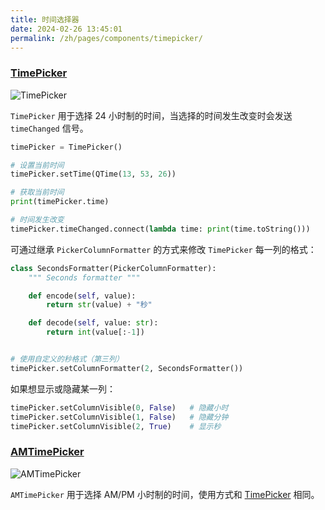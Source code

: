 ```yaml
---
title: 时间选择器
date: 2024-02-26 13:45:01
permalink: /zh/pages/components/timepicker/
---
```


### [TimePicker](https://pyqt-fluent-widgets.readthedocs.io/zh-cn/latest/autoapi/qfluentwidgets/components/date_time/time_picker/index.html#qfluentwidgets.components.date_time.time_picker.TimePicker)

![TimePicker](/img/components/timepicker/TimePicker.png)

`TimePicker` 用于选择 24 小时制的时间，当选择的时间发生改变时会发送 `timeChanged` 信号。

```python
timePicker = TimePicker()

# 设置当前时间
timePicker.setTime(QTime(13, 53, 26))

# 获取当前时间
print(timePicker.time)

# 时间发生改变
timePicker.timeChanged.connect(lambda time: print(time.toString()))
```

可通过继承 `PickerColumnFormatter` 的方式来修改 `TimePicker` 每一列的格式：
```python
class SecondsFormatter(PickerColumnFormatter):
    """ Seconds formatter """

    def encode(self, value):
        return str(value) + "秒"

    def decode(self, value: str):
        return int(value[:-1])


# 使用自定义的秒格式（第三列）
timePicker.setColumnFormatter(2, SecondsFormatter())
```

如果想显示或隐藏某一列：
```python
timePicker.setColumnVisible(0, False)   # 隐藏小时
timePicker.setColumnVisible(1, False)   # 隐藏分钟
timePicker.setColumnVisible(2, True)    # 显示秒
```

### [AMTimePicker](https://pyqt-fluent-widgets.readthedocs.io/zh-cn/latest/autoapi/qfluentwidgets/components/date_time/time_picker/index.html#qfluentwidgets.components.date_time.time_picker.AMTimePicker)

![AMTimePicker](/img/components/timepicker/AMTimePicker.png)

`AMTimePicker` 用于选择 AM/PM 小时制的时间，使用方式和 [TimePicker](#timepicker) 相同。